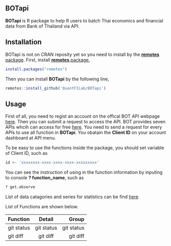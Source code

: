 ## BOTapi


**BOTapi** is R package to help R users to batch Thai economics and financial data from Bank of Thailand via API.

## Installation

BOTapi is not on CRAN reposity yet so you need to install by the [**remotes** package](https://remotes.r-lib.org). First, install [**remotes** package](https://remotes.r-lib.org), 

```r
install.packages("remotes")
```

Then you can install **BOTapi** by the following line,

```r
remotes::install_github('QuantFILab/BOTapi')
```


## Usage

First of all, you need to regist an account on the offical BOT API webpage [here](https://apiportal.bot.or.th/bot/public/). Then you can submit a request to access the API. BOT provides seven APIs whcih can access for free [here](https://apiportal.bot.or.th/bot/public/products). You need to send a request for every APIs to use all function in **BOTapi**. You obatain the **Client ID** on your account dashboard at API menu.


To be easy to use the functions inside the package, you should set variable of Client ID, such as

```r
id <- 'xxxxxxxx-xxxx-xxxx-xxxx-xxxxxxxxx'
```

You can see the instruction of using in the function information by inputing to console **? function_name**, such as

```r
? get.observe
```

List of data catagories and series for statistics can be find [here]()

List of Functions are shown below.

| Function | Detail | Group |
| :---         |     :---:      |          ---: |
| git status   | git status     | git status    |
| git diff     | git diff       | git diff      |





